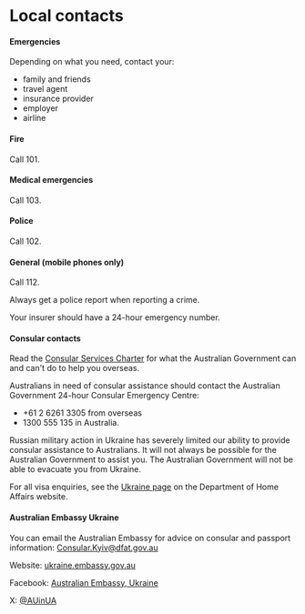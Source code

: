 # Local contacts

#### Emergencies

Depending on what you need, contact your:

* family and friends
* travel agent
* insurance provider
* employer
* airline

#### Fire

Call 101.

#### Medical emergencies

Call 103.

#### Police

Call 102.

#### General (mobile phones only)

Call 112.

Always get a police report when reporting a crime.

Your insurer should have a 24-hour emergency number.

#### Consular contacts

Read the [Consular Services Charter](/consular-services/consular-services-charter "Consular Services Charter") for what the Australian Government can and can't do to help you overseas.

Australians in need of consular assistance should contact the Australian Government 24-hour Consular Emergency Centre:

* +61 2 6261 3305 from overseas
* 1300 555 135 in Australia.

Russian military action in Ukraine has severely limited our ability to provide consular assistance to Australians. It will not always be possible for the Australian Government to assist you. The Australian Government will not be able to evacuate you from Ukraine.

For all visa enquiries, see the [Ukraine page](https://www.homeaffairs.gov.au/help-and-support/ukraine-visa-support) on the Department of Home Affairs website.

#### Australian Embassy Ukraine

You can email the Australian Embassy for advice on consular and passport information: [Consular.Kyiv@dfat.gov.au](mailto:Consular.Kyiv@dfat.gov.au)

Website: [ukraine.embassy.gov.au](http://ukraine.embassy.gov.au/kyiv/home.html)

Facebook: [Australian Embassy, Ukraine](https://www.facebook.com/AUinUA/)

X: [@AUinUA](https://twitter.com/AUinUA)